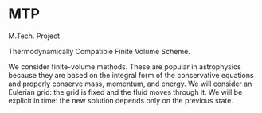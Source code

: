 # MTP
M.Tech. Project

Thermodynamically Compatible Finite Volume Scheme.

We consider finite-volume methods. These are popular in astrophysics because they are based on the integral form of the conservative equations and properly conserve mass, momentum, and energy. We will consider an Eulerian grid: the grid is fixed and the fluid moves through it. We will be explicit in time: the new solution depends only on the previous state.

